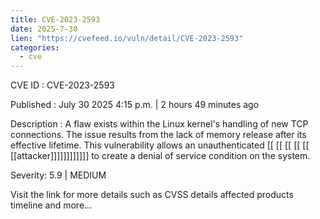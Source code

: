 ```yaml
---
title: CVE-2023-2593
date: 2025-7-30
lien: "https://cvefeed.io/vuln/detail/CVE-2023-2593"
categories:
  - cve
---
```


CVE ID : CVE-2023-2593

Published :  July 30
2025
4:15 p.m. | 2 hours
49 minutes ago

Description : A flaw exists within the Linux kernel's handling of new TCP connections. The issue results from the lack of memory release after its effective lifetime. This vulnerability allows an unauthenticated  [[ [[ [[ [[ [[ [[attacker]]]]]]]]]]]] to create a denial of service condition on the system.

Severity: 5.9 | MEDIUM

Visit the link for more details
such as CVSS details
affected products
timeline
and more...
